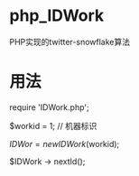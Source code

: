 # php_IDWork
PHP实现的twitter-snowflake算法

# 用法

require 'IDWork.php';

$workid = 1; // 机器标识

$IDWor = new IDWork($workid);

$IDWork -> nextId();
